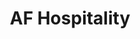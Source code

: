 ---
layout: '../../layouts/ProjectLayout.astro'
title: 'AF Hospitality'
pubDate: 2024-06-04
description: 'Insert omegalul description. Lorem ipsum dolor sit amet, consectetuer adipiscing elit, sed diam nonummy nibh euismod tincidunt ut laoreet dolore magna aliquam.'
video:
    desktopUrl: '/videos/afh--desktop.webm'
    mobileUrl: '/videos/afh--mobile.webm'
category: 'Business Website'
client: 'AF Hospitality'
industry: 'Hospitality'
websiteUrl: 'https://afhospitality.com'
---